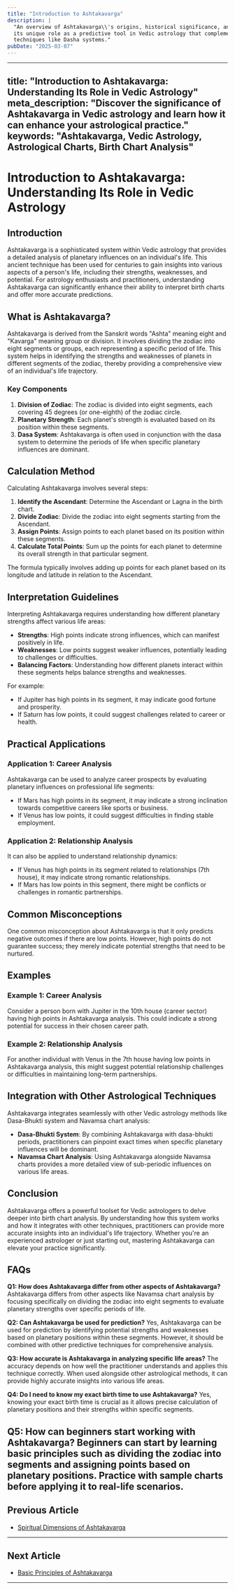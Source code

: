 ```yaml
---
title: "Introduction to Ashtakavarga"
description: |
  "An overview of Ashtakavarga\\'s origins, historical significance, and
  its unique role as a predictive tool in Vedic astrology that complements other
  techniques like Dasha systems."
pubDate: "2025-03-07"
---
```


---
title: "Introduction to Ashtakavarga: Understanding Its Role in Vedic Astrology"
meta_description: "Discover the significance of Ashtakavarga in Vedic astrology and learn how it can enhance your astrological practice."
keywords: "Ashtakavarga, Vedic Astrology, Astrological Charts, Birth Chart Analysis"
---

# Introduction to Ashtakavarga: Understanding Its Role in Vedic Astrology

## Introduction

Ashtakavarga is a sophisticated system within Vedic astrology that provides a detailed analysis of planetary influences on an individual's life. This ancient technique has been used for centuries to gain insights into various aspects of a person's life, including their strengths, weaknesses, and potential. For astrology enthusiasts and practitioners, understanding Ashtakavarga can significantly enhance their ability to interpret birth charts and offer more accurate predictions.

## What is Ashtakavarga?

Ashtakavarga is derived from the Sanskrit words "Ashta" meaning eight and "Kavarga" meaning group or division. It involves dividing the zodiac into eight segments or groups, each representing a specific period of life. This system helps in identifying the strengths and weaknesses of planets in different segments of the zodiac, thereby providing a comprehensive view of an individual's life trajectory.

### Key Components

1. **Division of Zodiac**: The zodiac is divided into eight segments, each covering 45 degrees (or one-eighth) of the zodiac circle.
2. **Planetary Strength**: Each planet's strength is evaluated based on its position within these segments.
3. **Dasa System**: Ashtakavarga is often used in conjunction with the dasa system to determine the periods of life when specific planetary influences are dominant.

## Calculation Method

Calculating Ashtakavarga involves several steps:

1. **Identify the Ascendant**: Determine the Ascendant or Lagna in the birth chart.
2. **Divide Zodiac**: Divide the zodiac into eight segments starting from the Ascendant.
3. **Assign Points**: Assign points to each planet based on its position within these segments.
4. **Calculate Total Points**: Sum up the points for each planet to determine its overall strength in that particular segment.

The formula typically involves adding up points for each planet based on its longitude and latitude in relation to the Ascendant.

## Interpretation Guidelines

Interpreting Ashtakavarga requires understanding how different planetary strengths affect various life areas:

- **Strengths**: High points indicate strong influences, which can manifest positively in life.
- **Weaknesses**: Low points suggest weaker influences, potentially leading to challenges or difficulties.
- **Balancing Factors**: Understanding how different planets interact within these segments helps balance strengths and weaknesses.

For example:
- If Jupiter has high points in its segment, it may indicate good fortune and prosperity.
- If Saturn has low points, it could suggest challenges related to career or health.

## Practical Applications

### Application 1: Career Analysis

Ashtakavarga can be used to analyze career prospects by evaluating planetary influences on professional life segments:

- If Mars has high points in its segment, it may indicate a strong inclination towards competitive careers like sports or business.
- If Venus has low points, it could suggest difficulties in finding stable employment.

### Application 2: Relationship Analysis

It can also be applied to understand relationship dynamics:

- If Venus has high points in its segment related to relationships (7th house), it may indicate strong romantic relationships.
- If Mars has low points in this segment, there might be conflicts or challenges in romantic partnerships.

## Common Misconceptions

One common misconception about Ashtakavarga is that it only predicts negative outcomes if there are low points. However, high points do not guarantee success; they merely indicate potential strengths that need to be nurtured.

## Examples

### Example 1: Career Analysis

Consider a person born with Jupiter in the 10th house (career sector) having high points in Ashtakavarga analysis. This could indicate a strong potential for success in their chosen career path.

### Example 2: Relationship Analysis

For another individual with Venus in the 7th house having low points in Ashtakavarga analysis, this might suggest potential relationship challenges or difficulties in maintaining long-term partnerships.

## Integration with Other Astrological Techniques

Ashtakavarga integrates seamlessly with other Vedic astrology methods like Dasa-Bhukti system and Navamsa chart analysis:

- **Dasa-Bhukti System**: By combining Ashtakavarga with dasa-bhukti periods, practitioners can pinpoint exact times when specific planetary influences will be dominant.
- **Navamsa Chart Analysis**: Using Ashtakavarga alongside Navamsa charts provides a more detailed view of sub-periodic influences on various life areas.

## Conclusion

Ashtakavarga offers a powerful toolset for Vedic astrologers to delve deeper into birth chart analysis. By understanding how this system works and how it integrates with other techniques, practitioners can provide more accurate insights into an individual's life trajectory. Whether you're an experienced astrologer or just starting out, mastering Ashtakavarga can elevate your practice significantly.

## FAQs

**Q1: How does Ashtakavarga differ from other aspects of Ashtakavarga?**
Ashtakavarga differs from other aspects like Navamsa chart analysis by focusing specifically on dividing the zodiac into eight segments to evaluate planetary strengths over specific periods of life.

**Q2: Can Ashtakavarga be used for prediction?**
Yes, Ashtakavarga can be used for prediction by identifying potential strengths and weaknesses based on planetary positions within these segments. However, it should be combined with other predictive techniques for comprehensive analysis.

**Q3: How accurate is Ashtakavarga in analyzing specific life areas?**
The accuracy depends on how well the practitioner understands and applies this technique correctly. When used alongside other astrological methods, it can provide highly accurate insights into various life areas.

**Q4: Do I need to know my exact birth time to use Ashtakavarga?**
Yes, knowing your exact birth time is crucial as it allows precise calculation of planetary positions and their strengths within specific segments.

**Q5: How can beginners start working with Ashtakavarga?**
Beginners can start by learning basic principles such as dividing the zodiac into segments and assigning points based on planetary positions. Practice with sample charts before applying it to real-life scenarios.
---

## Previous Article
- [Spiritual Dimensions of Ashtakavarga](170604_Spiritual_Dimensions_of_Ashtakavarga.md)

---

## Next Article
- [Basic Principles of Ashtakavarga](170102_Basic_Principles_of_Ashtakavarga.md)

---
